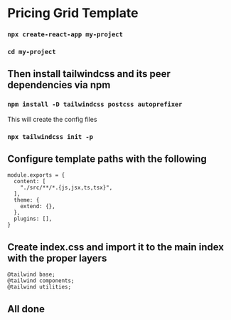 # Pricing Grid Template

### `npx create-react-app my-project`
### `cd my-project`

## Then install tailwindcss and its peer dependencies via npm
### `npm install -D tailwindcss postcss autoprefixer`

This will create the config files
### `npx tailwindcss init -p`

## Configure template paths with the following
```
module.exports = {
  content: [
    "./src/**/*.{js,jsx,ts,tsx}",
  ],
  theme: {
    extend: {},
  },
  plugins: [],
}
```
## Create index.css and import it to the main index with the proper layers
```
@tailwind base;
@tailwind components;
@tailwind utilities;
```

## All done